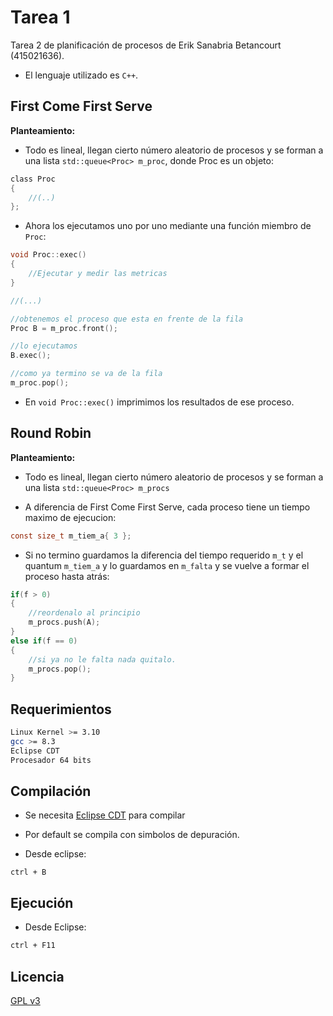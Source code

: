 # Tarea 1

Tarea 2 de planificación de procesos de Erik Sanabria Betancourt (415021636).

- El lenguaje utilizado es `C++`.

## First Come First Serve

**Planteamiento:**

- Todo es lineal, llegan cierto número aleatorio de procesos y se forman a una lista `std::queue<Proc> m_proc`, donde Proc es un objeto:

```C
class Proc
{
	//(..)
};
```


- Ahora los ejecutamos uno por uno mediante una función miembro de `Proc`:

```C
void Proc::exec()
{
	//Ejecutar y medir las metricas
}

//(...)

//obtenemos el proceso que esta en frente de la fila
Proc B = m_proc.front();

//lo ejecutamos
B.exec();

//como ya termino se va de la fila
m_proc.pop();

```

- En `void Proc::exec()` imprimimos los resultados de ese proceso. 

## Round Robin

**Planteamiento:**

- Todo es lineal, llegan cierto número aleatorio de procesos y se forman a una lista `std::queue<Proc> m_procs`

- A diferencia de First Come First Serve, cada proceso tiene un tiempo maximo de ejecucion:

```C
const size_t m_tiem_a{ 3 };
```

- Si no termino guardamos la diferencia del tiempo requerido `m_t` y el quantum `m_tiem_a` y lo guardamos en `m_falta` y se vuelve a formar el proceso hasta atrás:

```C
if(f > 0)
{
	//reordenalo al principio
	m_procs.push(A);
}
else if(f == 0)
{
	//si ya no le falta nada quitalo.
	m_procs.pop();
}
```

## Requerimientos

```bash
Linux Kernel >= 3.10
gcc >= 8.3
Eclipse CDT
Procesador 64 bits
```
## Compilación

- Se necesita [Eclipse CDT](https://www.eclipse.org/downloads/packages/release/2019-09/r/eclipse-ide-cc-developers) para compilar

- Por default se compila con simbolos de depuración.

- Desde eclipse:

```
ctrl + B
```

## Ejecución

- Desde Eclipse:

```bash
ctrl + F11
```

## Licencia
[GPL v3](https://www.gnu.org/licenses/gpl-3.0.html)
